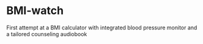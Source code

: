 # BMI-watch
First attempt at a BMI calculator with integrated blood pressure monitor and a tailored counseling audiobook
